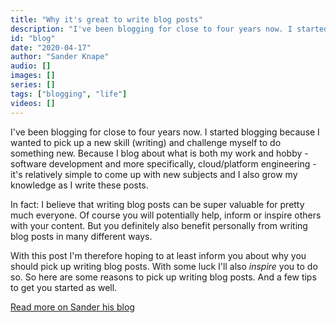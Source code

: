 ```yaml
---
title: "Why it's great to write blog posts"
description: "I've been blogging for close to four years now. I started blogging because I wanted to pick up a new skill (writing) and challenge myself to do something new. Because I blog about what is both my work and hobby - software development and more specifically, cloud/platform engineering - it's relatively simple to come up with new subjects and I also grow my knowledge as I write these posts." 
id: "blog"
date: "2020-04-17"
author: "Sander Knape"
audio: []
images: []
series: []
tags: ["blogging", "life"]
videos: []
---
```

I've been blogging for close to four years now. I started blogging because I wanted to pick up a new skill (writing) and challenge myself to do something new. Because I blog about what is both my work and hobby - software development and more specifically, cloud/platform engineering - it's relatively simple to come up with new subjects and I also grow my knowledge as I write these posts.

In fact: I believe that writing blog posts can be super valuable for pretty much everyone. Of course you will potentially help, inform or inspire others with your content. But you definitely also benefit personally from writing blog posts in many different ways.

With this post I'm therefore hoping to at least inform you about why you should pick up writing blog posts. With some luck I'll also *inspire* you to do so. So here are some reasons to pick up writing blog posts. And a few tips to get you started as well.

[Read more on Sander his blog](https://sanderknape.com/2020/04/why-great-write-blog-posts/)